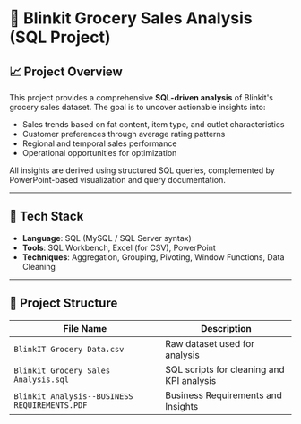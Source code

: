 # 🛒 Blinkit Grocery Sales Analysis (SQL Project)

## 📈 Project Overview

This project provides a comprehensive **SQL-driven analysis** of Blinkit's grocery sales dataset. The goal is to uncover actionable insights into:

- Sales trends based on fat content, item type, and outlet characteristics
- Customer preferences through average rating patterns
- Regional and temporal sales performance
- Operational opportunities for optimization

All insights are derived using structured SQL queries, complemented by PowerPoint-based visualization and query documentation.

---

## 🧰 Tech Stack

- **Language**: SQL (MySQL / SQL Server syntax)
- **Tools**: SQL Workbench, Excel (for CSV), PowerPoint
- **Techniques**: Aggregation, Grouping, Pivoting, Window Functions, Data Cleaning

---
## 📁 Project Structure

| File Name                                                 | Description                                      |
|-----------------------------------------------------------|--------------------------------------------------|
| `BlinkIT Grocery Data.csv`                                | Raw dataset used for analysis                    |
| `Blinkit Grocery Sales Analysis.sql`                      | SQL scripts for cleaning and KPI analysis        |
| `Blinkit Analysis--BUSINESS REQUIREMENTS.PDF`             | Business Requirements and Insights               |
